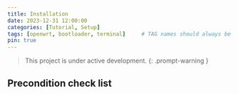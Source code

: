 ```yaml
---
title: Installation
date: 2023-12-31 12:00:00
categories: [Tutorial, Setup]
tags: [openwrt, bootloader, terminal]     # TAG names should always be lowercase
pin: true
---
```


>This project is  under active development.
{: .prompt-warning }

## Precondition check list
